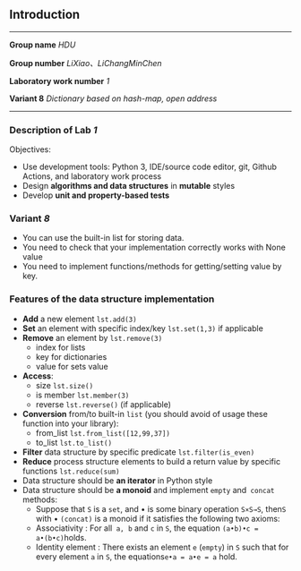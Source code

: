 ## Introduction
---
**Group name** _HDU_

**Group number** _LiXiao、LiChangMinChen_

**Laboratory work number** _1_

**Variant 8** _Dictionary based on hash-map, open address_

---
### Description of Lab *1*
Objectives:
- Use development tools: Python 3, IDE/source code editor, git, Github Actions, and laboratory work process
-  Design **algorithms and data structures** in **mutable** styles
- Develop **unit and property-based tests**
### Variant *8*
- You can use the built-in list for storing data.
- You need to check that your implementation correctly works with None value
- You need to implement functions/methods for getting/setting value by key.
### Features of the data structure implementation
- **Add** a new element `lst.add(3)`
- **Set** an element with specific index/key `lst.set(1,3)` if applicable
- **Remove** an element by `lst.remove(3)`
  - index for lists
  - key for dictionaries
  - value for sets value
- **Access**:
  - size `lst.size()`
  - is member `lst.member(3)`
  - reverse `lst.reverse()` (if applicable)
- **Conversion** from/to built-in `list` (you should avoid of usage these function into your library):
  - from_list `lst.from_list([12,99,37])`
  - to_list `lst.to_list()`
- **Filter** data structure by specific predicate `lst.filter(is_even)`
- **Reduce** process structure elements to build a return value by specific functions `lst.reduce(sum)`
- Data structure should be **an iterator** in Python style
- Data structure should be **a monoid** and implement `empty` and` concat` methods:
  - Suppose that `S` is a `set`, and • is some binary operation `S×S→S`, then`S` with • `(concat)` is a monoid if it satisfies the following two axioms:
  - Associativity : For all` a, b` and `c` in `S`, the equation `(a•b)•c = a•(b•c)`holds.
  - Identity element : There exists an element `e` (`empty`) in `S` such that for every element `a` in `S`, the equations`e•a = a•e = a` hold.

<!--__Pay extra attention to return values and corner cases like:__

1. What should happen, if a user puts **None** value to the data structure?

2. What should happen, if a user puts elements with **different types** (e.g., *strings* and *numbers*)? --> 
